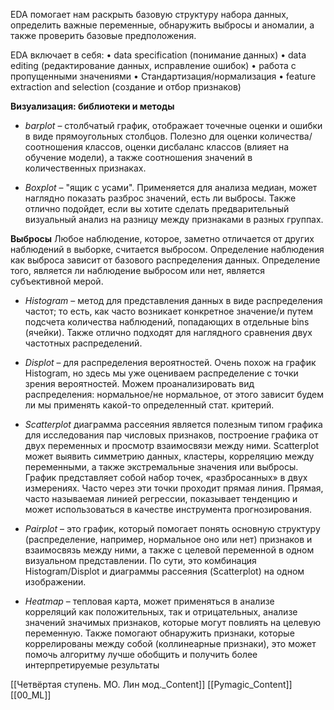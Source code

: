EDA помогает нам раскрыть базовую структуру набора данных, определить
важные переменные, обнаружить выбросы и аномалии, а также проверить базовые предположения.

EDA включает в себя:
• data specification (понимание данных)
• data editing (редактирование данных, исправление ошибок)
• работа с пропущенными значениями
• Стандартизация/нормализация
• feature extraction and selection (создание и отбор признаков)

**Визуализация: библиотеки и методы**
*  *barplot* – столбчатый график, отображает точечные оценки и ошибки в виде прямоугольных столбцов. Полезно для оценки количества/соотношения классов, оценки дисбаланс классов (влияет на обучение модели), а также соотношения значений в количественных признаках.

*  *Boxplot* – "ящик с усами". Применяется для анализа медиан, может наглядно показать разброс значений, есть ли выбросы. Также отлично подойдет, если вы хотите сделать предварительный визуальный анализ на разницу между признаками в разных группах.

**Выбросы**
Любое наблюдение, которое, заметно отличается от других наблюдений в выборке, считается выбросом. Определение наблюдения как выброса зависит от базового распределения данных. Определение того, является ли наблюдение выбросом или нет, является субъективной мерой.

* *Histogram* – метод для представления данных в виде распределения частот; то есть, как часто возникает конкретное значение/и путем подсчета количества наблюдений, попадающих в отдельные bins (ячейки). Также отлично подходят для наглядного сравнения двух частотных распределений.

*  *Displot* – для распределения вероятностей. Очень похож на график Histogram, но здесь мы уже оцениваем распределение с точки зрения вероятностей. Можем проанализировать вид распределения: нормальное/не нормальное, от этого зависит будем ли мы применять какой-то определенный стат. критерий.

* *Scatterplot* диаграмма рассеяния является полезным типом графика для исследования пар числовых признаков, построение графика от двух переменных и просмотр взаимосвязи между ними. Scatterplot может выявить симметрию данных, кластеры, корреляцию между переменными, а также экстремальные значения или выбросы. График представляет собой набор точек, «разбросанных» в двух измерениях. Часто через эти точки проходит прямая линия. Прямая, часто называемая линией регрессии, показывает тенденцию и может использоваться в качестве инструмента прогнозирования.

* *Pairplot* – это график, который помогает понять основную структуру (распределение, например, нормальное оно или нет) признаков и взаимосвязь между ними, а также с целевой переменной в одном визуальном представлении. По сути, это комбинация Histogram/Displot и диаграммы рассеяния (Scatterplot) на одном изображении.

* *Heatmap* – тепловая карта, может применяться в анализе корреляций как положительных, так и отрицательных, анализе значений значимых признаков, которые могут повлиять на целевую переменную. Также помогают обнаружить признаки, которые коррелированы между собой (коллинеарные признаки), это может помочь алгоритму лучше обобщить и получить более интерпретируемые результаты

[[Четвёртая ступень. МO. Лин мод._Content]] [[Pymagic_Content]]  [[00_ML]] 